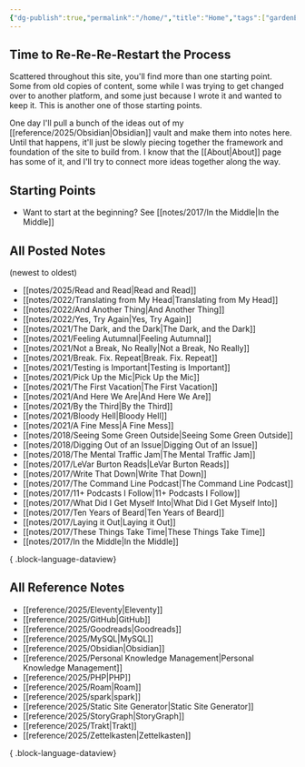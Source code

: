 ```yaml
---
{"dg-publish":true,"permalink":"/home/","title":"Home","tags":["gardenEntry"],"created":"2025-08-05T18:40:00","updated":"2025-08-09T21:09:33-04:00"}
---
```


## Time to Re-Re-Re-Restart the Process

Scattered throughout this site, you'll find more than one starting point. Some from old copies of content, some while I was trying to get changed over to another platform, and some just because I wrote it and wanted to keep it. This is another one of those starting points.

One day I'll pull a bunch of the ideas out of my [[reference/2025/Obsidian\|Obsidian]] vault and make them into notes here. Until that happens, it'll just be slowly piecing together the framework and foundation of the site to build from. I know that the [[About\|About]] page has some of it, and I'll try to connect more ideas together along the way.

## Starting Points

- Want to start at the beginning? See [[notes/2017/In the Middle\|In the Middle]]

## All Posted Notes
(newest to oldest)
- [[notes/2025/Read and Read\|Read and Read]]
- [[notes/2022/Translating from My Head\|Translating from My Head]]
- [[notes/2022/And Another Thing\|And Another Thing]]
- [[notes/2022/Yes, Try Again\|Yes, Try Again]]
- [[notes/2021/The Dark, and the Dark\|The Dark, and the Dark]]
- [[notes/2021/Feeling Autumnal\|Feeling Autumnal]]
- [[notes/2021/Not a Break, No Really\|Not a Break, No Really]]
- [[notes/2021/Break. Fix. Repeat\|Break. Fix. Repeat]]
- [[notes/2021/Testing is Important\|Testing is Important]]
- [[notes/2021/Pick Up the Mic\|Pick Up the Mic]]
- [[notes/2021/The First Vacation\|The First Vacation]]
- [[notes/2021/And Here We Are\|And Here We Are]]
- [[notes/2021/By the Third\|By the Third]]
- [[notes/2021/Bloody Hell\|Bloody Hell]]
- [[notes/2021/A Fine Mess\|A Fine Mess]]
- [[notes/2018/Seeing Some Green Outside\|Seeing Some Green Outside]]
- [[notes/2018/Digging Out of an Issue\|Digging Out of an Issue]]
- [[notes/2018/The Mental Traffic Jam\|The Mental Traffic Jam]]
- [[notes/2017/LeVar Burton Reads\|LeVar Burton Reads]]
- [[notes/2017/Write That Down\|Write That Down]]
- [[notes/2017/The Command Line Podcast\|The Command Line Podcast]]
- [[notes/2017/11+ Podcasts I Follow\|11+ Podcasts I Follow]]
- [[notes/2017/What Did I Get Myself Into\|What Did I Get Myself Into]]
- [[notes/2017/Ten Years of Beard\|Ten Years of Beard]]
- [[notes/2017/Laying it Out\|Laying it Out]]
- [[notes/2017/These Things Take Time\|These Things Take Time]]
- [[notes/2017/In the Middle\|In the Middle]]

{ .block-language-dataview}
## All Reference Notes
- [[reference/2025/Eleventy\|Eleventy]]
- [[reference/2025/GitHub\|GitHub]]
- [[reference/2025/Goodreads\|Goodreads]]
- [[reference/2025/MySQL\|MySQL]]
- [[reference/2025/Obsidian\|Obsidian]]
- [[reference/2025/Personal Knowledge Management\|Personal Knowledge Management]]
- [[reference/2025/PHP\|PHP]]
- [[reference/2025/Roam\|Roam]]
- [[reference/2025/spark\|spark]]
- [[reference/2025/Static Site Generator\|Static Site Generator]]
- [[reference/2025/StoryGraph\|StoryGraph]]
- [[reference/2025/Trakt\|Trakt]]
- [[reference/2025/Zettelkasten\|Zettelkasten]]

{ .block-language-dataview}